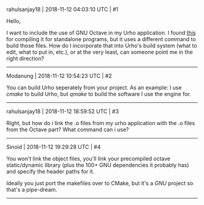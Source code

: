 rahulsanjay18 | 2018-11-12 04:03:10 UTC | #1

Hello,

I want to include the use of GNU Octave in my Urho application. I found [this](https://octave.org/doc/v4.2.2/Standalone-Programs.html) for compiling it for standalone programs, but it uses a different command to build those files. How do I incorporate that into Urho's build system (what to edit, what to put in, etc.), or at the very least, can someone point me in the right direction?

-------------------------

Modanung | 2018-11-12 10:54:23 UTC | #2

You can build Urho seperately from your project.
As an example: I use _cmake_ to build Urho, but _qmake_ to build the software I use the engine for.

-------------------------

rahulsanjay18 | 2018-11-12 18:59:52 UTC | #3

Right, but how do i link the .o files from my urho application with the .o files from the Octave part? What command can i use?

-------------------------

Sinoid | 2018-11-12 19:29:28 UTC | #4

You won't link the object files, you'll link your precompiled octave static/dynamic library (plus the 100+ GNU dependencies it probably has) and specify the header paths for it.

Ideally you just port the makefiles over to CMake, but it's a *GNU* project so that's a pipe-dream.

-------------------------

